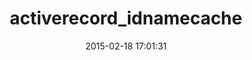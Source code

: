 ---
layout: post
title:  "activerecord_idnamecache"
repo:   "mvj3/activerecord_idnamecache"
date:   2015-02-18 17:01:31
gemurl: http://github.com/mvj3/activerecord_idnamecache
---